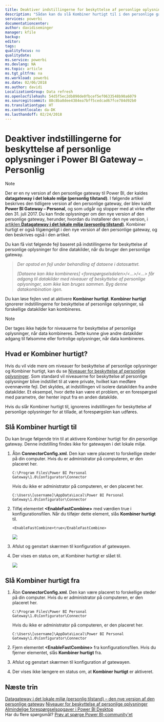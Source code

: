 ```yaml
---
title: Deaktiver indstillingerne for beskyttelse af personlige oplysninger
description: "Sådan kan du slå Kombiner hurtigt til i den personlige gateway for at deaktivere indstillingerne for beskyttelse af personlige oplysninger ved opdatering."
services: powerbi
documentationcenter: 
author: davidiseminger
manager: kfile
backup: 
editor: 
tags: 
qualityfocus: no
qualitydate: 
ms.service: powerbi
ms.devlang: NA
ms.topic: article
ms.tgt_pltfrm: na
ms.workload: powerbi
ms.date: 02/06/2018
ms.author: davidi
LocalizationGroup: Data refresh
ms.openlocfilehash: 54d5f5ec2db890de0fbcef5ef0633548b90a6079
ms.sourcegitcommit: 88c8ba8dee4384ea7bff5cedcad67fce784d92b0
ms.translationtype: HT
ms.contentlocale: da-DK
ms.lasthandoff: 02/24/2018
---
```

# <a name="disable-privacy-setting-in-power-bi-gateway---personal"></a>Deaktiver indstillingerne for beskyttelse af personlige oplysninger i Power BI Gateway – Personlig
> [!NOTE]
> Der er en ny version af den personlige gateway til Power BI, der kaldes **datagateway i det lokale miljø (personlig tilstand)**. I følgende artikel beskrives den tidligere version af den personlige gateway, der blev kaldt **Power BI Gateway – Personal**, og som udgår og stopper med at virke efter den 31. juli 2017. Du kan finde oplysninger om den nye version af den personlige gateway, herunder, hvordan du installerer den nye version, i [ artiklen **Datagateway i det lokale miljø (personlig tilstand)**](service-gateway-personal-mode.md). Kombiner hurtigt er også tilgængeligt i den nye version af den personlige gateway, og den beskrives også i den artikel.
> 
> 

Du kan få vist følgende fejl baseret på indstillingerne for beskyttelse af personlige oplysninger for dine datakilder, når du bruger den personlige gateway.

> *Der opstod en fejl under behandling af dataene i datasættet.*
> 
> *[Dataene kan ikke kombineres] &lt;forespørgselsdelen&gt;/&lt;…&gt;/&lt;…&gt; får adgang til datakilder med niveauer af beskyttelse af personlige oplysninger, som ikke kan bruges sammen. Byg denne datakombination igen.*
> 
> 

Du kan løse fejlen ved at aktivere **Kombiner hurtigt**. **Kombiner hurtigt** ignorerer indstillingerne for beskyttelse af personlige oplysninger, så forskellige datakilder kan kombineres.

> [!NOTE]
> Der tages ikke højde for niveauerne for beskyttelse af personlige oplysninger, når data kombineres. Dette kunne give andre datakilder adgang til følsomme eller fortrolige oplysninger, når data kombineres.
> 
> 

## <a name="what-is-fast-combine"></a>Hvad er Kombiner hurtigt?
Hvis du vil vide mere om niveauer for beskyttelse af personlige oplysninger og Kombiner hurtigt, kan du se [Niveauer for beskyttelse af personlige oplysninger](https://support.office.com/article/Privacy-levels-Power-Query-CC3EDE4D-359E-4B28-BC72-9BEE7900B540). Som standard vil niveauerne for beskyttelse af personlige oplysninger blive indstillet til at være private, hvilket kan medføre ovennævnte fejl. Det skyldes, at indstillingen vil isolere datakilden fra andre datakilder. Et eksempel, hvor dette kan være et problem, er en forespørgsel med parametre, der henter input fra en anden datakilde.

Hvis du slår Kombiner hurtigt til, ignoreres indstillingen for beskyttelse af personlige oplysninger for at tillade, at forespørgslen kan udføres.

## <a name="turn-on-fast-combine"></a>Slå Kombiner hurtigt til
Du kan bruge følgende trin til at aktivere Kombiner hurtigt for din personlige gateway. Denne indstilling findes ikke for gatewayen i det lokale miljø.

1. Åbn **ConnectorConfig.xml**.  Den kan være placeret to forskellige steder på din computer.  Hvis du er administrator på computeren, er den placeret her.
   
    <pre><code>C:\Program Files\Power BI Personal Gateway\1.0\Configurator\Connector</code></pre>
   
    Hvis du ikke er administrator på computeren, er den placeret her.
   
    <pre><code>C:\Users\[username]\AppData\Local\Power BI Personal Gateway\1.0\Configurator\Connector</code></pre>
    
2. Tilføj elementet **&lt;EnableFastCombine&gt;** med værdien true i konfigurationsfilen. Når du tilføjer dette element, slås **Kombiner hurtigt** til.
   
   <pre><code>&lt;EnableFastCombine&gt;true&lt;/EnableFastCombine&gt;</code></pre>
   
   ![](media/refresh-enable-fast-combine/configfile.png)
3. Afslut og genstart skærmen til konfiguration af gatewayen.
4. Der vises en status om, at Kombiner hurtigt er slået til.
   
   ![](media/refresh-enable-fast-combine/fastcombineenabled.png)

## <a name="turn-off-fast-combine"></a>Slå Kombiner hurtigt fra
1. Åbn **ConnectorConfig.xml**.  Den kan være placeret to forskellige steder på din computer.  Hvis du er administrator på computeren, er den placeret her.
   
    <pre><code>C:\Program Files\Power BI Personal Gateway\1.0\Configurator\Connector</code></pre>
   
    Hvis du ikke er administrator på computeren, er den placeret her.
   
    <pre><code>C:\Users\[username]\AppData\Local\Power BI Personal Gateway\1.0\Configurator\Connector</code></pre>

2. Fjern elementet **&lt;EnableFastCombine&gt;** fra konfigurationsfilen. Hvis du fjerner elementet, slås **Kombiner hurtigt** fra.
3. Afslut og genstart skærmen til konfiguration af gatewayen.
4. Der vises ikke længere en status om, at **Kombiner hurtigt** er aktiveret.

## <a name="next-steps"></a>Næste trin
[Datagateway i det lokale miljø (personlig tilstand) – den nye version af den personlige gateway](service-gateway-personal-mode.md)
[Niveauer for beskyttelse af personlige oplysninger](https://support.office.com/article/Privacy-levels-Power-Query-CC3EDE4D-359E-4B28-BC72-9BEE7900B540)  
[Almindelige forespørgselsopgaver i Power BI Desktop](desktop-common-query-tasks.md)  
Har du flere spørgsmål? [Prøv at spørge Power BI-community'et](http://community.powerbi.com/)

